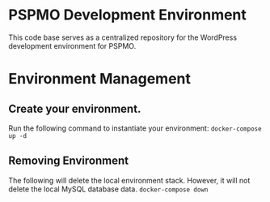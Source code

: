 # PSPMO Development Environment
This code base serves as a centralized repository for the WordPress development environment for PSPMO.

# Environment Management
## Create your environment.
Run the following command to instantiate your environment:
```docker-compose up -d```

## Removing Environment
The following will delete the local environment stack.  However, it will not delete the local MySQL database data.
```docker-compose down``` 


